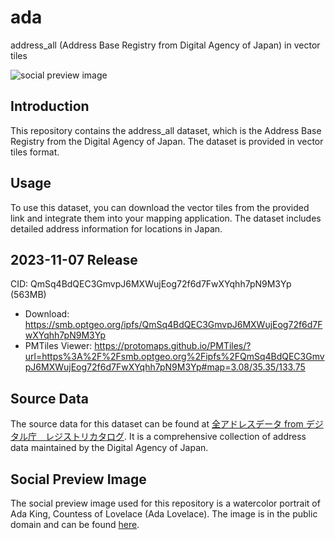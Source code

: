 # ada
address_all (Address Base Registry from Digital Agency of Japan) in vector tiles

![social preview image](https://user-images.githubusercontent.com/18297/280753506-253f479f-b191-42e6-b1d4-3ff7c5fc4ed6.jpg)

## Introduction
This repository contains the address_all dataset, which is the Address Base Registry from the Digital Agency of Japan. The dataset is provided in vector tiles format.

## Usage
To use this dataset, you can download the vector tiles from the provided link and integrate them into your mapping application. The dataset includes detailed address information for locations in Japan.

## 2023-11-07 Release
CID: QmSq4BdQEC3GmvpJ6MXWujEog72f6d7FwXYqhh7pN9M3Yp (563MB)

- Download: https://smb.optgeo.org/ipfs/QmSq4BdQEC3GmvpJ6MXWujEog72f6d7FwXYqhh7pN9M3Yp
- PMTiles Viewer: https://protomaps.github.io/PMTiles/?url=https%3A%2F%2Fsmb.optgeo.org%2Fipfs%2FQmSq4BdQEC3GmvpJ6MXWujEog72f6d7FwXYqhh7pN9M3Yp#map=3.08/35.35/133.75

## Source Data
The source data for this dataset can be found at [全アドレスデータ from デジタル庁　レジストリカタログ](https://catalog.registries.digital.go.jp/rc/dataset/ba000001/resource/b535cd16-b477-4e5d-81c8-1eb116c97b2f). It is a comprehensive collection of address data maintained by the Digital Agency of Japan.

## Social Preview Image
The social preview image used for this repository is a watercolor portrait of Ada King, Countess of Lovelace (Ada Lovelace). The image is in the public domain and can be found [here](https://ja.wikipedia.org/wiki/%E3%82%A8%E3%82%A4%E3%83%80%E3%83%BB%E3%83%A9%E3%83%96%E3%83%AC%E3%82%B9#/media/%E3%83%95%E3%82%A1%E3%82%A4%E3%83%AB:Ada_Lovelace_portrait.jpg).

